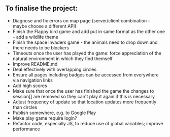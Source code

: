 ## To finalise the project:
- Diagnose and fix errors on map page (server/client combination - maybe choose a different API)
- Finish the Flappy bird game and add put in same format as the other one - add a wildlife theme
- Finish the space invaders game - the animals need to drop down and there needs to be blockers
- Timeouts once the user has played the game: force appreciation of the natural environment in which they find themself
- Improve README.md
- Deal effectively with overlapping circles
- Ensure all pages including badges can be accessed from everywhere via navigation links
- Add high scores
- Make sure that once the user has finished the game the changes to session[] are removed so they can't play it again if this is necessary
- Adjust frequency of update so that location updates more frequently than circles
- Publish somewhere, e.g. to Google Play
- Make play game require login?
- Refactor code, especially JS, to reduce use of global variables; improve performance

